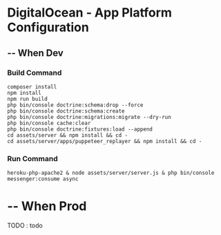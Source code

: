 # DigitalOcean - App Platform Configuration

## -- When Dev
### Build Command

~~~
composer install
npm install
npm run build
php bin/console doctrine:schema:drop --force
php bin/console doctrine:schema:create
php bin/console doctrine:migrations:migrate --dry-run
php bin/console cache:clear
php bin/console doctrine:fixtures:load --append
cd assets/server && npm install && cd -
cd assets/server/apps/puppeteer_replayer && npm install && cd -
~~~

### Run Command

~~~
heroku-php-apache2 & node assets/server/server.js & php bin/console messenger:consume async
~~~

# -- When Prod

TODO : todo